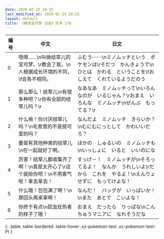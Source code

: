 ```yaml
---
date: 2020-02-25 20:25
last_modified_at: 2020-02-25 20:25
layout: default
title: 《精灵宝可梦 白金》文本 170
---
```

| 编号 | 中文 | 日文 |
| ---- | ---- | ---- |
| 0 | 唔嗯……\n叫做结草儿的宝可梦。\r教会了我，\n人根据成长环境的不同，\f会各不相同。 | ふむう⋯⋯\nミノムッチという　ポケモンは\rそだつ　かんきょうで\nひとは　かわる　ということを\fおしえて　くれているようだのう |
| 1 | 那么那么！结草儿\n有很多种吧？\r你有全部的结草儿吗？\r | なあなあ　ミノムッチって\nいろんなのが　いるじゃん？\rおまえ　いろんな　ミノムッチ\nぜんぶ　もってる？\r |
| 2 | 什么嘛！你讨厌结草儿吗？\n毛茸茸的不是挺可爱的吗？ | なんだよ　ミノムッチ　きらいか？\nむにむにっとして　かわいいだろ？ |
| 3 | 要是有其他种类的结草儿\n在一起就好了啊。 | ほかの　しゅるいの　ミノムッチも\nいっしょに　いると　いいのにな |
| 4 | 厉害！结草儿都收集齐了啊！\n真是太开心了\r这个就给你吧！\n不用客气啦！拿去拿去！ | すっげ－！　ミノムッチが\nそろってるよ！　なんか　うれしいよ\rだから　これを　やるよ！\nえんりょせずに　もってけよな！ |
| 5 | 什么哦！包包满了啊！\n那回头再来拿啊！ | なんだ！　バッグが　いっぱいか！\nまた　あとで　こいよな！ |
| 6 | 你终于有点\n昆虫狂热者的样子了哦！ | おまえ　だったら　りっぱな\nこんちゅうマニアに　なれそうだな |
{: .table .table-bordered .table-hover .xz-pokemon-text .xz-pokemon-text-Pt }